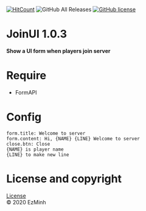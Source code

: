 [![HitCount](http://hits.dwyl.com/EzMinh/JoinUI.svg)](http://hits.dwyl.com/EzMinh/JoinUI)
![GitHub All Releases](https://img.shields.io/github/downloads/ezminh/joinui/total)
[![GitHub license](https://img.shields.io/github/license/EzMinh/ID)](https://github.com/EzMinh/JoinUI/blob/master/LICENSE)

# JoinUI 1.0.3
**Show a UI form when players join server**
# Require
- FormAPI
# Config
```
form.title: Welcome to server
form.content: Hi, {NAME} {LINE} Welcome to server
close.btn: Close
{NAME} is player name
{LINE} to make new line
```
# License and copyright
[License](https://github.com/EzMinh/JoinUI/blob/master/LICENSE) <br/>
© 2020 EzMinh
